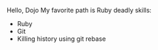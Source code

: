 Hello, Dojo
My favorite path is Ruby
deadly skills:
* Ruby
* Git
* Killing history using git rebase
